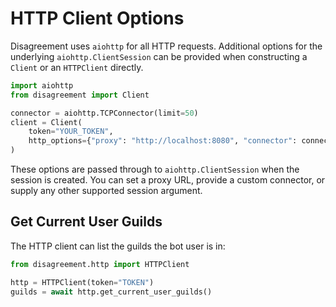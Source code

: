# HTTP Client Options

Disagreement uses `aiohttp` for all HTTP requests. Additional options for the
underlying `aiohttp.ClientSession` can be provided when constructing a
`Client` or an `HTTPClient` directly.

```python
import aiohttp
from disagreement import Client

connector = aiohttp.TCPConnector(limit=50)
client = Client(
    token="YOUR_TOKEN",
    http_options={"proxy": "http://localhost:8080", "connector": connector},
)
```

These options are passed through to `aiohttp.ClientSession` when the session is
created. You can set a proxy URL, provide a custom connector, or supply any
other supported session argument.

## Get Current User Guilds

The HTTP client can list the guilds the bot user is in:

```python
from disagreement.http import HTTPClient

http = HTTPClient(token="TOKEN")
guilds = await http.get_current_user_guilds()
```
